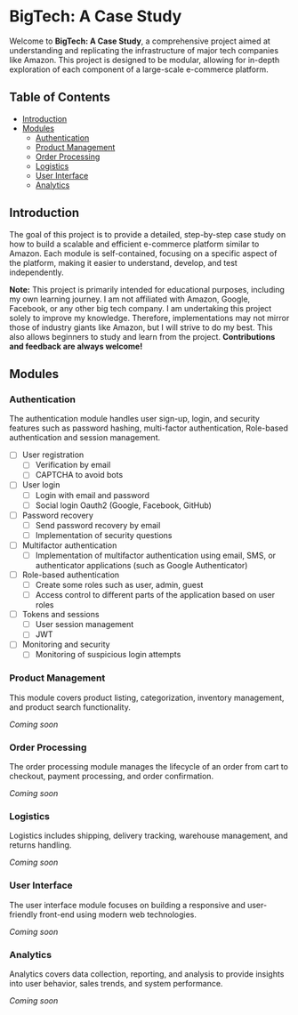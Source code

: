 # BigTech: A Case Study

Welcome to **BigTech: A Case Study**, a comprehensive project aimed at understanding and replicating the infrastructure of major tech companies like Amazon. This project is designed to be modular, allowing for in-depth exploration of each component of a large-scale e-commerce platform.

## Table of Contents

- [Introduction](#introduction)
- [Modules](#modules)
  - [Authentication](#authentication)
  - [Product Management](#product-management)
  - [Order Processing](#order-processing)
  - [Logistics](#logistics)
  - [User Interface](#user-interface)
  - [Analytics](#analytics)
  

## Introduction

The goal of this project is to provide a detailed, step-by-step case study on how to build a scalable and efficient e-commerce platform similar to Amazon. Each module is self-contained, focusing on a specific aspect of the platform, making it easier to understand, develop, and test independently.

**Note:** This project is primarily intended for educational purposes, including my own learning journey. I am not affiliated with Amazon, Google, Facebook, or any other big tech company. I am undertaking this project solely to improve my knowledge. Therefore, implementations may not mirror those of industry giants like Amazon, but I will strive to do my best. This also allows beginners to study and learn from the project. **Contributions and feedback are always welcome!**


## Modules

### Authentication

The authentication module handles user sign-up, login, and security features such as password hashing, multi-factor authentication, Role-based authentication and session management.

- [ ] User registration
	- [ ] Verification by email
	- [ ] CAPTCHA to avoid bots
- [ ] User login
	- [ ] Login with email and password
	- [ ] Social login Oauth2 (Google, Facebook, GitHub)
- [ ] Password recovery
	- [ ] Send password recovery by email
	- [ ] Implementation of security questions
- [ ] Multifactor authentication
	- [ ] Implementation of multifactor authentication using email, SMS, or authenticator applications (such as Google Authenticator)
- [ ] Role-based authentication
	- [ ] Create some roles such as user, admin, guest
	- [ ] Access control to different parts of the application based on user roles
- [ ] Tokens and sessions
	- [ ] User session management
	- [ ] JWT
- [ ] Monitoring and security
	- [ ] Monitoring of suspicious login attempts

### Product Management

This module covers product listing, categorization, inventory management, and product search functionality.

*Coming soon*

### Order Processing

The order processing module manages the lifecycle of an order from cart to checkout, payment processing, and order confirmation.

*Coming soon*

### Logistics

Logistics includes shipping, delivery tracking, warehouse management, and returns handling.

*Coming soon*

### User Interface

The user interface module focuses on building a responsive and user-friendly front-end using modern web technologies.

*Coming soon*

### Analytics

Analytics covers data collection, reporting, and analysis to provide insights into user behavior, sales trends, and system performance.

*Coming soon*

